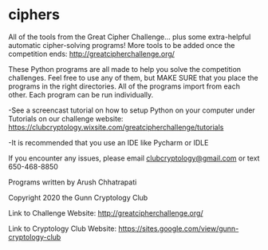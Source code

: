 # ciphers
All of the tools from the Great Cipher Challenge... plus some extra-helpful automatic cipher-solving programs!
More tools to be added once the competition ends: http://greatcipherchallenge.org/


These Python programs are all made to help you solve the competition challenges. Feel free to use any of them, but MAKE SURE that you place the programs in the right directories. All of the programs import from each other. Each program can be run individually.  

-See a screencast tutorial on how to setup Python on your computer under Tutorials
on our challenge website: https://clubcryptology.wixsite.com/greatcipherchallenge/tutorials

-It is recommended that you use an IDE like Pycharm or IDLE

If you encounter any issues, please email clubcryptology@gmail.com or text
650-468-8850

Programs written by Arush Chhatrapati 

Copyright 2020 the Gunn Cryptology Club

Link to Challenge Website: http://greatcipherchallenge.org/

Link to Cryptology Club Website: https://sites.google.com/view/gunn-cryptology-club












